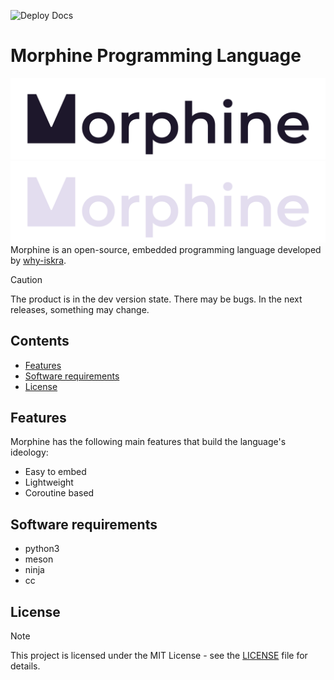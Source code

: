 ![Deploy Docs](https://github.com/rosestudio-dev/morphine-lang/actions/workflows/deploy-docs.yml/badge.svg)

# Morphine Programming Language
![logo](extra/images/morphine-logo-light.png#gh-light-mode-only)
![logo](extra/images/morphine-logo-dark.png#gh-dark-mode-only)
Morphine is an open-source, embedded programming language developed by [why-iskra](https://github.com/why-iskra).

> [!CAUTION]
> The product is in the dev version state. There may be bugs. In the next releases, something may change.

## Contents
- [Features](#features)
- [Software requirements](#software-requirements)
- [License](#license)

## Features
Morphine has the following main features that build the language's ideology:
- Easy to embed
- Lightweight
- Coroutine based

## Software requirements
- python3
- meson
- ninja
- cc

## License
> [!NOTE]
> This project is licensed under the MIT License - see the [LICENSE](LICENSE) file for details.